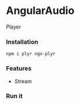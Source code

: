 # AngularAudio

 Player 


### Installation

    npm i plyr ngx-plyr
    
### Features
* Stream


### Run it 
    
    
